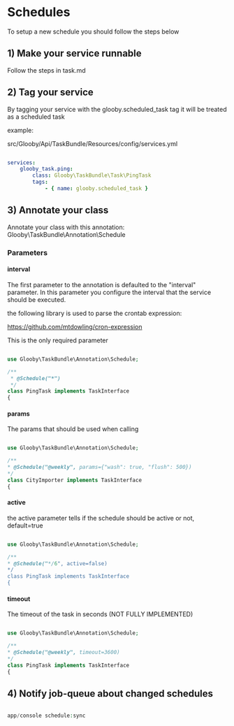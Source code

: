 # Schedules

To setup a new schedule you should follow the steps below

## 1) Make your service runnable

Follow the steps in task.md

## 2) Tag your service

By tagging your service with the glooby.scheduled_task
tag it will be treated as a scheduled task

example:

src/Glooby/Api/TaskBundle/Resources/config/services.yml

```yml

services:
    glooby_task.ping:
        class: Glooby\TaskBundle\Task\PingTask
        tags:
            - { name: glooby.scheduled_task }
```

## 3) Annotate your class

Annotate your class with this annotation: Glooby\TaskBundle\Annotation\Schedule

### Parameters

#### interval

The first parameter to the annotation is defaulted to the "interval" parameter. In this parameter you configure the
interval that the service should be executed.

the following library is used to parse the crontab expression:

https://github.com/mtdowling/cron-expression

This is the only required parameter

```php

use Glooby\TaskBundle\Annotation\Schedule;

/**
 * @Schedule("*")
 */
class PingTask implements TaskInterface
{

```

#### params

The params that should be used when calling

```php

use Glooby\TaskBundle\Annotation\Schedule;

/**
* @Schedule("@weekly", params={"wash": true, "flush": 500})
*/
class CityImporter implements TaskInterface
{

```

#### active

the active parameter tells if the schedule should be active or not, default=true

```php

use Glooby\TaskBundle\Annotation\Schedule;

/**
* @Schedule("*/6", active=false)
*/
class PingTask implements TaskInterface
{

```

#### timeout

The timeout of the task in seconds (NOT FULLY IMPLEMENTED)

```php

use Glooby\TaskBundle\Annotation\Schedule;

/**
* @Schedule("@weekly", timeout=3600)
*/
class PingTask implements TaskInterface
{

```

## 4) Notify job-queue about changed schedules

```php

app/console schedule:sync

```
